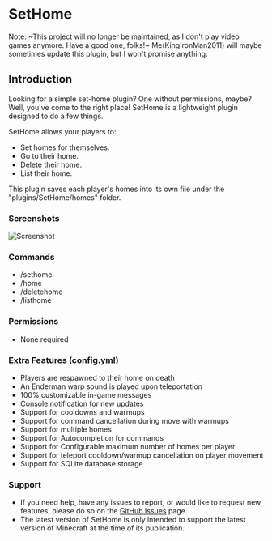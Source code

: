 # SetHome

Note: ~This project will no longer be maintained, as I don't play video games anymore. Have a good one, folks!~ Me(KingIronMan2011) will maybe sometimes update this plugin, but I won't promise anything.

## Introduction

Looking for a simple set-home plugin? One without permissions, maybe? Well, you've come to the right place! SetHome is a lightweight plugin designed to do a few things.

SetHome allows your players to:

- Set homes for themselves.
- Go to their home.
- Delete their home.
- List their home.

This plugin saves each player's homes into its own file under the "plugins/SetHome/homes" folder.

### Screenshots

![Screenshot](https://i.imgur.com/GK3eEFD.png)

### Commands

- /sethome
- /home
- /deletehome
- /listhome

### Permissions

- None required

### Extra Features (config.yml)

- Players are respawned to their home on death
- An Enderman warp sound is played upon teleportation
- 100% customizable in-game messages
- Console notification for new updates
- Support for cooldowns and warmups
- Support for command cancellation during move with warmups
- Support for multiple homes
- Support for Autocompletion for commands
- Support for Configurable maximum number of homes per player
- Support for teleport cooldown/warmup cancellation on player movement
- Support for SQLite database storage

### Support

- If you need help, have any issues to report, or would like to request new features, please do so on the [GitHub Issues](https://github.com/KingIronMan2011/SetHomePlugin/issues) page.
- The latest version of SetHome is only intended to support the latest version of Minecraft at the time of its publication.
